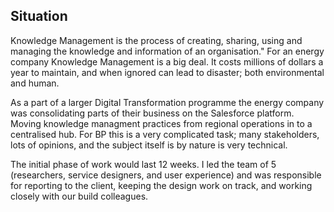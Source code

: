 ## Situation
Knowledge Management is the process of creating, sharing, using and managing the knowledge and information of an organisation." For an energy company Knowledge Management is a big deal. It costs millions of dollars a year to maintain, and when ignored can lead to disaster; both environmental and human.

As a part of a larger Digital Transformation programme the energy company was consolidating parts of their business on the Salesforce platform. Moving knowledge managment practices from regional operations in to a centralised hub. For BP this is a very complicated task; many stakeholders, lots of opinions, and the subject itself is by nature is very technical.

The initial phase of work would last 12 weeks. I led the team of 5 (researchers, service designers, and user experience) and was responsible for reporting to the client, keeping the design work on track, and working closely with our build colleagues.
